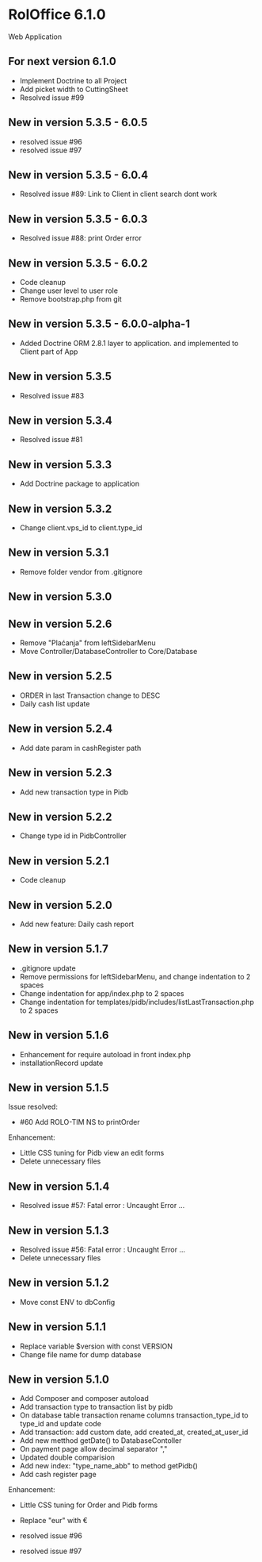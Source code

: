 # RolOffice 6.1.0

Web Application

## For next version 6.1.0

- Implement Doctrine to all Project
- Add picket width to CuttingSheet
- Resolved issue #99

## New in version 5.3.5 - 6.0.5

- resolved issue #96
- resolved issue #97

## New in version 5.3.5 - 6.0.4

- Resolved issue #89: Link to Client in client search dont work

## New in version 5.3.5 - 6.0.3

- Resolved issue #88: print Order error

## New in version 5.3.5 - 6.0.2

- Code cleanup
- Change user level to user role
- Remove bootstrap.php from git

## New in version 5.3.5 - 6.0.0-alpha-1

- Added Doctrine ORM 2.8.1 layer to application. and implemented to Client part of App

## New in version 5.3.5

- Resolved issue #83

## New in version 5.3.4

- Resolved issue #81 

## New in version 5.3.3

- Add Doctrine package to application

## New in version 5.3.2

- Change client.vps_id to client.type_id

## New in version 5.3.1

- Remove folder vendor from .gitignore

## New in version 5.3.0

## New in version 5.2.6

- Remove "Plaćanja" from leftSidebarMenu
- Move Controller/DatabaseController to Core/Database

## New in version 5.2.5

- ORDER in last Transaction change to DESC
- Daily cash list update

## New in version 5.2.4

- Add date param in cashRegister path

## New in version 5.2.3

- Add new transaction type in Pidb

## New in version 5.2.2

- Change type id in PidbController

## New in version 5.2.1

- Code cleanup

## New in version 5.2.0

- Add new feature: Daily cash report

## New in version 5.1.7

- .gitignore update
- Remove permissions for leftSidebarMenu, and change indentation to 2 spaces
- Change indentation for app/index.php to 2 spaces
- Change indentation for templates/pidb/includes/listLastTransaction.php to 2 spaces

## New in version 5.1.6

- Enhancement for require autoload in front index.php
- installationRecord update

## New in version 5.1.5

Issue resolved:

- #60 Add ROLO-TIM NS to printOrder

Enhancement:

- Little CSS tuning for Pidb view an edit forms
- Delete unnecessary files

## New in version 5.1.4

- Resolved issue #57: Fatal error : Uncaught Error ...

## New in version 5.1.3

- Resolved issue #56: Fatal error : Uncaught Error ...
- Delete unnecessary files

## New in version 5.1.2

- Move const ENV to dbConfig

## New in version 5.1.1

- Replace variable $version with const VERSION
- Change file name for dump database

## New in version 5.1.0

- Add Composer and composer autoload
- Add transaction type to transaction list by pidb
- On database table transaction rename columns transaction_type_id to type_id and update code
- Add transaction: add custom date, add created_at, created_at_user_id
- Add new metthod getDate() to DatabaseContoller
- On payment page allow decimal separator ","
- Updated double comparision
- Add new index: "type_name_abb" to method getPidb()
- Add cash register page

Enhancement:

- Little CSS tuning for Order and Pidb forms
- Replace "eur" with €

- resolved issue #96
- resolved issue #97
